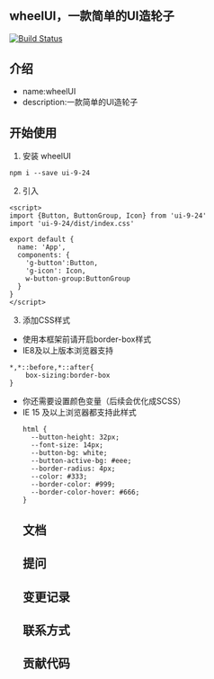 
## wheelUI，一款简单的UI造轮子
[![Build Status](https://www.travis-ci.org/csyuser/wheelUI.svg?branch=dev)](https://www.travis-ci.org/csyuser/wheelUI)
## 介绍
- name:wheelUI
- description:一款简单的UI造轮子
## 开始使用
1. 安装 wheelUI
```
npm i --save ui-9-24
```
2. 引入
```
<script>
import {Button, ButtonGroup, Icon} from 'ui-9-24'
import 'ui-9-24/dist/index.css'

export default {
  name: 'App',
  components: {
    'g-button':Button,
    'g-icon': Icon,
    w-button-group:ButtonGroup
  }
}
</script>
```
3. 添加CSS样式
- 使用本框架前请开启border-box样式
- IE8及以上版本浏览器支持
```
*,*::before,*::after{
    box-sizing:border-box
}
```
- 你还需要设置颜色变量（后续会优化成SCSS）
- IE 15 及以上浏览器都支持此样式
  ```
  html {
    --button-height: 32px;
    --font-size: 14px;
    --button-bg: white;
    --button-active-bg: #eee;
    --border-radius: 4px;
    --color: #333;
    --border-color: #999;
    --border-color-hover: #666;
  }
  ```
  ## 文档
  ## 提问
  ## 变更记录
  ## 联系方式
  ## 贡献代码